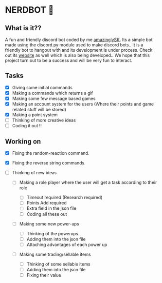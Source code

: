 # NERDBOT 🤖

## What is it??

A fun and friendly discord bot coded by me [amazinglySK](www.github.com/amzinglySK). Its a simple bot made using the discord.py module used to make discord bots.. It is a friendly bot to hangout with and its development is under process. Check out its [website](https://amazinglysk.github.io/nerd-bot-website/) as well which is also being developed.. We hope that this project turn out to be a success and will be very fun to interact.

## Tasks

- [x] Giving some initial commands
- [x] Making a commands which returns a gif
- [x] Making some few message based games
- [x] Making an account system for the users (Where their points and game related stuff will be stored)
- [x] Making a point system
- [ ] Thinking of more creative ideas
- [ ] Coding it out !!

## Working on

- [x] Fixing the random-reaction command.
- [x] Fixing the reverse string commands.
- [ ] Thinking of new ideas

  - [ ] Making a role player where the user will get a task according to their role

    - [ ] Timeout required (Research required)
    - [ ] Points Add required
    - [ ] Extra field in the json file
    - [ ] Coding all these out

  - [ ] Making some new power-ups

    - [ ] Thinking of the powerups
    - [ ] Adding them into the json file
    - [ ] Attaching advantages of each power up

  - [ ] Making some trading/sellable items
    - [ ] Thinking of some sellable items
    - [ ] Adding them into the json file
    - [ ] Fixing their value
